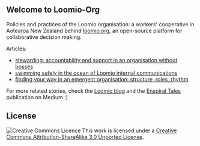 ## Welcome to Loomio-Org

Policies and practices of the Loomio organisation: a workers' cooperative in Aotearoa New Zealand behind [loomio.org](http://loomio.org), an open-source platform for collaborative decision making.

Articles:

* [stewarding: accountability and support in an organisation without bosses](stewarding.md)
* [swimming safely in the ocean of Loomio internal communications](communications.md)
* [finding your way in an emergent organisation: structure, roles, rhythm](structure.md)

For more related stories, check the [Loomio blog](http://blog.loomio.org/category/articles-and-interviews/) and the [Enspiral Tales](medium.com/enspiral-tales) publication on Medium :)


## License

![Creative Commons Licence](http://i.creativecommons.org/l/by-sa/3.0/88x31.png)
This work is licensed under a [Creative Commons Attribution-ShareAlike 3.0 Unported License](http://creativecommons.org/licenses/by-sa/3.0/deed.en_GB).
